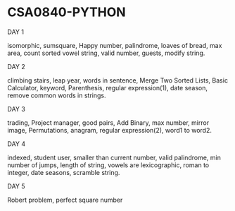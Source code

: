 # CSA0840-PYTHON
DAY 1

isomorphic, sumsquare, Happy number, palindrome, loaves of bread, max area, count sorted vowel string, valid number, guests, modify string.

DAY 2

climbing stairs, leap year, words in sentence, Merge Two Sorted Lists, Basic Calculator, keyword, Parenthesis, regular expression(1), date season, remove common words in strings.

DAY 3

trading, Project manager, good pairs, Add Binary, max number, mirror image, Permutations, anagram, regular expression(2), word1 to word2.

DAY 4

indexed, student user, smaller than current number, valid palindrome, min number of jumps, length of string, vowels are lexicographic, roman to integer, date seasons, scramble string.

DAY 5

Robert problem, perfect square number
